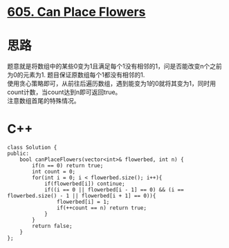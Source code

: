 # [605. Can Place Flowers](https://leetcode.com/problems/can-place-flowers/description/)
# 思路
题意就是将数组中的某些0变为1且满足每个1没有相邻的1，问是否能改变n个之前为0的元素为1. 题目保证原数组每个1都没有相邻的1.  
使用贪心策略即可，从前往后遍历数组，遇到能变为1的0就将其变为1，同时用count计数，当count达到n即可返回true。  
注意数组首尾的特殊情况。
# C++
```
class Solution {
public:
    bool canPlaceFlowers(vector<int>& flowerbed, int n) {
        if(n == 0) return true;
        int count = 0;
        for(int i = 0; i < flowerbed.size(); i++){
            if(flowerbed[i]) continue;
            if((i == 0 || flowerbed[i - 1] == 0) && (i == flowerbed.size() - 1 || flowerbed[i + 1] == 0)){
                flowerbed[i] = 1;
                if(++count == n) return true;
            }
        }
        return false;
    }
};
```
